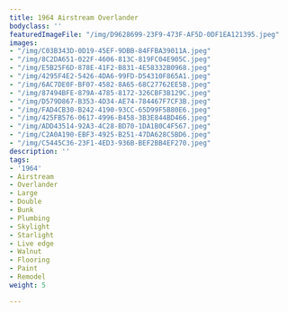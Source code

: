 ```yaml
---
title: 1964 Airstream Overlander
bodyclass: ''
featuredImageFile: "/img/D9628699-23F9-473F-AF5D-0DF1EA121395.jpeg"
images:
- "/img/C03B343D-0D19-45EF-9DBB-84FFBA39011A.jpeg"
- "/img/8C2DA651-022F-4606-813C-819FC04E905C.jpeg"
- "/img/E5B25F6D-878E-41F2-B831-4E58332B0968.jpeg"
- "/img/4295F4E2-5426-4DA6-99FD-D54310F865A1.jpeg"
- "/img/6AC7DE0F-BF07-4582-8A65-68C27762EE5B.jpeg"
- "/img/87494BFE-879A-4785-8172-326CBF3B129C.jpeg"
- "/img/D579D867-B353-4D34-AE74-784467F7CF3B.jpeg"
- "/img/FAD4CB30-B242-4190-93CC-65D99F5B80E6.jpeg"
- "/img/425FB576-0617-4996-B458-3B3E844BD466.jpeg"
- "/img/ADD43514-92A3-4C28-BD70-1DA1B0C4F567.jpeg"
- "/img/C2A0A190-EBF3-4925-B251-47DA628C5BD6.jpeg"
- "/img/C5445C36-23F1-4ED3-936B-BEF2BB4EF270.jpeg"
description: ''
tags:
- '1964'
- Airstream
- Overlander
- Large
- Double
- Bunk
- Plumbing
- Skylight
- Starlight
- Live edge
- Walnut
- Flooring
- Paint
- Remodel
weight: 5

---
```

